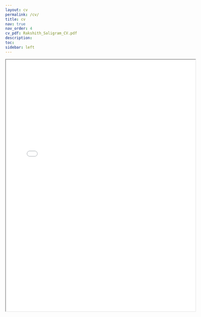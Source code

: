 ```yaml
---
layout: cv
permalink: /cv/ 
title: cv
nav: true
nav_order: 4
cv_pdf: Rakshith_Saligram_CV.pdf
description: 
toc:
sidebar: left
---
```


<html>
  <head>
    <title>Title of the document</title>
  </head>
  <body>
    <iframe src="pdf/Rakshith_Saligram_CV.pdf" width="120%" height="800px">
    </iframe>
  </body>
</html>
